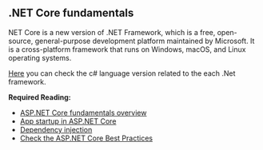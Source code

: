 ## .NET Core fundamentals

NET Core is a new version of .NET Framework, which is a free, open-source, general-purpose development platform maintained by Microsoft. It is a cross-platform framework that runs on Windows, macOS, and Linux operating systems.

[Here](https://learn.microsoft.com/en-us/dotnet/csharp/language-reference/configure-language-version) you can check the c# language version related to the each .Net framework.

**Required Reading:**

 - [ASP.NET Core fundamentals overview](https://learn.microsoft.com/en-us/aspnet/core/fundamentals/?view=aspnetcore-7.0&tabs=linux)
 - [App startup in ASP.NET Core](https://learn.microsoft.com/en-us/aspnet/core/fundamentals/startup?view=aspnetcore-7.0)
 - [Dependency injection](https://learn.microsoft.com/en-us/aspnet/core/fundamentals/dependency-injection?view=aspnetcore-7.0)
 - [Check the ASP.NET Core Best Practices](https://learn.microsoft.com/en-us/aspnet/core/fundamentals/best-practices?view=aspnetcore-7.0)
